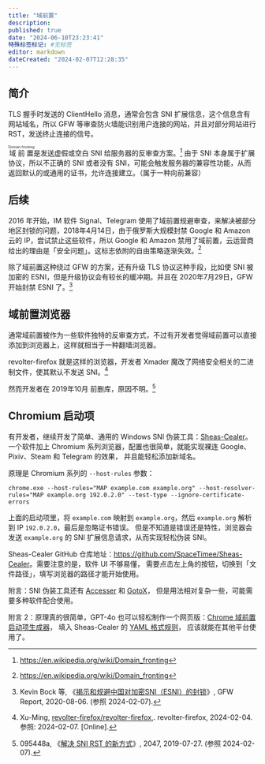 ```yaml
---
title: "域前置"
description:
published: true
date: "2024-06-10T23:23:41"
特殊标签标记: #无标签
editor: markdown
dateCreated: "2024-02-07T12:28:35"
---
```


## 简介

TLS 握手时发送的 ClientHello 消息，通常会包含 SNI 扩展信息，这个信息含有网站域名，所以 GFW 等审查防火墙能识别用户连接的网站，并且对部分网站进行 RST，发送终止连接的信号。

<ruby>域前置<rt>Domain fronting</rt></ruby>是发送虚假或空白 SNI 给服务器的反审查方案。[^wiki] 由于 SNI 本身属于扩展协议，所以不正确的 SNI 或者没有 SNI，可能会触发服务器的兼容性功能，从而返回默认的或通用的证书，允许连接建立。（属于一种向前兼容）

[^wiki]: https://en.wikipedia.org/wiki/Domain_fronting

## 后续

2016 年开始，IM 软件 Signal、Telegram 使用了域前置规避审查，来解决被部分地区封锁的问题，2018年4月14日，由于俄罗斯大规模封禁 Google 和 Amazon 云的 IP，尝试禁止这些软件，所以 Google 和 Amazon 禁用了域前置，云运营商给出的理由是「安全问题」。这标志依附的自由策略逐渐失效。[^df]

[^df]: <https://en.wikipedia.org/wiki/Domain_fronting>

除了域前置这种绕过 GFW 的方案，还有升级 TLS 协议这种手段，比如使 SNI 被加密的 ESNI，但是升级协议会有较长的缓冲期。并且在 2020年7月29日，GFW 开始封禁 ESNI 了。[^febz]

[^febz]: Kevin Bock 等, 《[揭示和规避中国对加密SNI（ESNI）的封锁](https://web.archive.org/web/20231207105611/https://gfw.report/blog/gfw_esni_blocking/zh/)》, GFW Report, 2020-08-06. (参照 2024-02-07).

## 域前置浏览器

通常域前置被作为一些软件独特的反审查方式，不过有开发者觉得域前置可以直接添加到浏览器上，这样就相当于一种翻墙浏览器。

revolter-firefox 就是这样的浏览器，开发者 Xmader 魔改了网络安全相关的二进制文件，使其默认不发送 SNI。[^55039]

[^55039]: Xu-Ming, [revolter-firefox/revolter-firefox](https://web.archive.org/web/20230912055039/https://github.com/revolter-firefox/revolter-firefox),. revolter-firefox, 2024-02-04. 参照: 2024-02-07. [Online].

然而开发者在 2019年10月 前删库，原因不明。[^1360]

<!-- 根据后来的 [采访](/anti-censorship/Fuck-XueXiQiangGuo.md#开发者被攻击) 来看，可能还是有一些外部压力的因素。 -->

[^1360]: 095448a, 《[解决 SNI RST 的新方式](https://web.archive.org/web/20240207032829/https://2047.one/t/1360)》, 2047, 2019-07-27. (参照 2024-02-07).

## Chromium 启动项

有开发者，继续开发了简单、通用的 Windows SNI 伪装工具：[Sheas-Cealer](https://github.com/SpaceTimee/Sheas-Cealer)。
一个软件加上 Chromium 系列浏览器，配置也很简单，就能实现裸连 Google、Pixiv、Steam 和 Telegram 的效果，
并且能轻松添加新域名。

原理是 Chromium 系列的 `--host-rules` 参数：

```shell
chrome.exe --host-rules="MAP example.com example.org" --host-resolver-rules="MAP example.org 192.0.2.0" --test-type --ignore-certificate-errors
```

上面的启动项里，将 `example.com` 映射到 `example.org`，然后 `example.org` 解析到 IP `192.0.2.0`，最后是忽略证书错误。
但是不知道是错误还是特性，浏览器会发送 `example.org` 的 SNI 扩展信息请求，从而实现轻松伪装 SNI。

Sheas-Cealer GitHub 仓库地址：<https://github.com/SpaceTimee/Sheas-Cealer>。需要注意的是，软件 UI 不够易懂，
需要点击左上角的按钮，切换到「文件路径」，填写浏览器的路径才能开始使用。

附言：SNI 伪装工具还有 [Accesser](https://github.com/URenko/Accesser) 和 [GotoX](https://github.com/SeaHOH/GotoX)，
但是用法相对复杂一些，可能需要多种软件配合使用。

附言 2：原理真的很简单，GPT-4o 也可以轻松制作一个网页版：[Chrome 域前置启动项生成器][]，
填入 Sheas-Cealer 的 [YAML 格式规则](https://github.com/SpaceTimee/Cealing-Host/blob/main/Cealing-Host-A.json)，
应该就能在其他平台使用了。

[Chrome 域前置启动项生成器]: https://gistpreview.github.io/?22ce3b5da2a6684423891959dc5c02f8/chrome_domain_fronting_launch_command_generator.html

<!-- 写于 2024-06-09 -->
